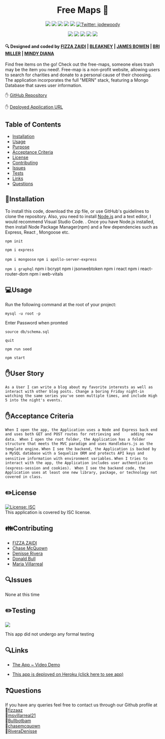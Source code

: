<h1 align="center"> Free Maps 👋</h1>
  
<p align="center">
    <img src="https://img.shields.io/github/repo-size/jpd61/e-commerce-backend" />
    <img src="https://img.shields.io/github/languages/top/jpd61/e-commerce-backend"  />
    <img src="https://img.shields.io/github/issues/jpd61/e-commerce-backend" />
    <img src="https://img.shields.io/github/last-commit/jpd61/e-commerce-backend" >
    <a href="https://github.com/jpd61"><img src="https://img.shields.io/github/followers/jpd61?style=social" target="_blank" /></a>
    <a href="https://twitter.com/jpdewoody">
        <img alt="Twitter: jpdewoody" src="https://img.shields.io/twitter/follow/jpdewoody.svg?style=social" target="_blank" />
    </a>
</p>
  
<p align="center">
    <img src="https://img.shields.io/badge/Javascript-yellow" />
    <img src="https://img.shields.io/badge/express-orange" />
    <img src="https://img.shields.io/badge/Sequelize-blue"  />
    <img src="https://img.shields.io/badge/mySQL-blue"  />
    <img src="https://img.shields.io/badge/dotenv-green" />
</p>

 <h4>🔍 Designed and coded by <a href="https://github.com/fizzaaz">FIZZA ZAIDI</a> | <a href="https://github.com/bleakney">BLEAKNEY</a> | <a href="https://github.com/darkholyphoenix">JAMES BOWEN</a> | <a href="https://github.com/mbrianna1170">BRI MILLER</a> | <a href="https://github.com/Mindydiane"> MINDY DIANA</a></h4>


Find free items on the go! Check out the free-maps, someone elses trash may be the item you need!. Free-map is a non-profit website, allowing users to search for charities and donate to a personal cause of their choosing. The application incorporates the full "MERN" stack, featuring a Mongo Database that saves user information.  


✋ [GitHub Repository](https://github.com/bleakney/free-maps)

✋ [Deployed Application URL](#)


## Table of Contents

- [Installation](#installation)
- [Usage](#usage)
- [Purpose](#purpose)
- [Acceptance Criteria](#acceptance-criteria)
- [License](#license)
- [Contributing](#contributing)
- [Issues](#issues)
- [Tests](#tests)
- [Links](#links)
- [Questions](#questions)


## 💾Installation

  To install this code, download the zip file, or use GitHub's guidelines to clone the repository. Also, you need to install [Node.js](https://nodejs.org/en/) and a text editor, I would recommend Visual Studio Code. . Once you have Node.js installed, then install Node Package Manager(npm) and a few dependencies such as Express, React , Mongoose etc.

  `npm init`

 `npm i express`

`npm i mongoose`
`npm i apollo-server-express`

`npm i graphql`
npm i bcrypt
npm i jsonwebtoken
npm i react
npm i react-router-dom
npm i web-vitals



## 💻Usage
  
  Run the following command at the root of your project:

  `mysql -u root -p`

  Enter Password when promted

  `source db/schema.sql`

  `quit`

  `npm run seed`
    
  `npm start`


## ✋User Story

  `As a User I can write a blog about my favorite interests as well as interact with other blog posts. Change a boring Friday night-in watching the same series you've seen multiple times, and include High 5 into the night's events.`


## ✋Acceptance Criteria

  ` When I open the app, the Application uses a Node and Express back end and uses both GET and POST routes for retrieving and     adding new data. `
  ` When I open the root folder, the Application has a folder structure that meets the MVC paradigm and uses Handlebars.js as the template engine.`
  ` When I see the backend, the Application is backed by a MySQL database with a Sequelize ORM and protects API keys and sensitive information with environment variables. `
  `When I tries to interact with the app, the Application includes user authentication (express-session and cookies). ` 
  `When I see the backend code, the Application uses at least one new library, package, or technology not covered in class. `


## ✏️License

  [![License: ISC](https://img.shields.io/badge/License-ISC-blue.svg)](https://opensource.org/licenses/ISC)
  <br />
  This application is covered by ISC license.


## 👪Contributing

- <a href="https://github.com/fizzaaz">FIZZA ZAIDI</a> 
- <a href="https://github.com/chasemcquown">Chase McQuown</a>
- <a href="https://github.com/RiveraDenisse">Denisse Rivera</a> 
- <a href="https://github.com/Bullbotbam">Donald Bull</a> 
- <a href="https://github.com/msvillarreal21">Maria Villarreal</a></h4>


## 🔍Issues

  None at this time


## ✏️Testing

  [![](https://i9.ytimg.com)](https://youtu.be/)

This app did not undergo any formal testing


## 🔍Links

- [The App ~ Video Demo](https://youtu.be/)

- [This app is deployed on Heroku (click here to see app)](https://dashboard.heroku.com/apps)


## ❓Questions

  If you have any queries feel free to contact us through our Github profile at  
  👋[fizzaaz](https://github.com/fizzaaz/) <br>
  👋[msvillarreal21](https://github.com/msvillarreal21/)<br>
  👋[Bullbotbam](https://github.com/Bullbotbam/)<br>
  👋[chasemcquown](https://github.com/chasemcquown/)<br>
  👋[RiveraDenisse](https://github.com/RiveraDenisse/)


